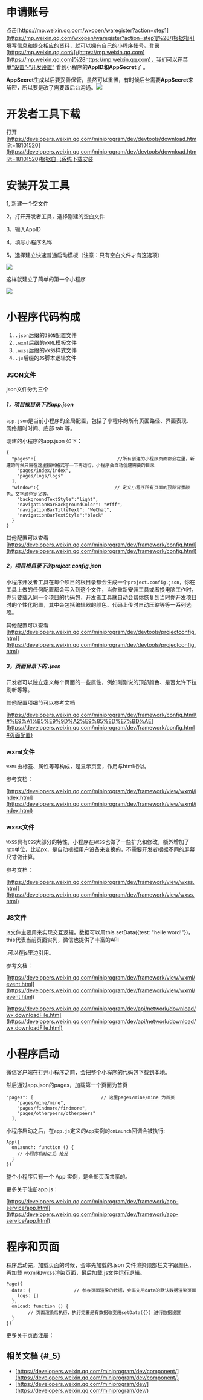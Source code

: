 # 申请账号

点击[https://mp.weixin.qq.com/wxopen/waregister?action=step1](https://mp.weixin.qq.com/wxopen/waregister?action=step1]%28/)根据指引填写信息和提交相应的资料，就可以拥有自己的小程序帐号。登录[https://mp.weixin.qq.com\]\(https://mp.weixin.qq.com](https://mp.weixin.qq.com]%28https://mp.weixin.qq.com)，我们可以在菜单“设置”-“开发设置” 看到小程序的**AppID和AppSecret**了 。

**AppSecret**生成以后要妥善保管，虽然可以重置，有时候后台需要**AppSecret**来解密，所以要是改了需要跟后台沟通。[![](https://github.com/dukanghui/book/raw/b85b11d2765b898cdd087d1ce3f320184ab7a7b9/assets/2018-10-18_0905161.png)](https://github.com/dukanghui/book/blob/b85b11d2765b898cdd087d1ce3f320184ab7a7b9/assets/2018-10-18_0905161.png)

# **开发者工具下载**

打开[https://developers.weixin.qq.com/miniprogram/dev/devtools/download.html?t=18101520](https://developers.weixin.qq.com/miniprogram/dev/devtools/download.html?t=18101520)根据自己系统下载安装

# 安装开发工具

1, 新建一个空文件

2，打开开发者工具，选择刚建的空白文件

3，输入AppID

4，填写小程序名称

5，选择建立快速普通启动模板（注意：只有空白文件才有这选项）

[![](https://github.com/dukanghui/book/raw/b85b11d2765b898cdd087d1ce3f320184ab7a7b9/assets/2018-10-18_193150.png)](https://github.com/dukanghui/book/blob/b85b11d2765b898cdd087d1ce3f320184ab7a7b9/assets/2018-10-18_193150.png)

这样就建立了简单的第一个小程序

[![](https://github.com/dukanghui/book/raw/b85b11d2765b898cdd087d1ce3f320184ab7a7b9/assets/2018-10-18_195352.png)](https://github.com/dukanghui/book/blob/b85b11d2765b898cdd087d1ce3f320184ab7a7b9/assets/2018-10-18_195352.png)

# 小程序代码构成

1. `.json`后缀的`JSON`配置文件
2. `.wxml`后缀的`WXML`模板文件
3. `.wxss`后缀的`WXSS`样式文件
4. `.js`后缀的`JS`脚本逻辑文件

### JSON文件

json文件分为三个

##### 1，项目根目录下的app.json

`app.json`是当前小程序的全局配置，包括了小程序的所有页面路径、界面表现、网络超时时间、底部 tab 等。

刚建的小程序的app.json 如下：

```
{
  "pages":[                              //所有创建的小程序页面都会在里，新建的时候只需在这里按照格式写一下再运行，小程序会自动创建需要的目录
    "pages/index/index",
    "pages/logs/logs"
  ],
  "window":{                            // 定义小程序所有页面的顶部背景颜色，文字颜色定义等。
    "backgroundTextStyle":"light",
    "navigationBarBackgroundColor": "#fff",
    "navigationBarTitleText": "WeChat",
    "navigationBarTextStyle":"black"
  }
}
```

其他配置可以查看[https://developers.weixin.qq.com/miniprogram/dev/framework/config.html](https://developers.weixin.qq.com/miniprogram/dev/framework/config.html)

##### 2，项目根目录下的project.config.json

小程序开发者工具在每个项目的根目录都会生成一个`project.config.json`，你在工具上做的任何配置都会写入到这个文件，当你重新安装工具或者换电脑工作时，你只要载入同一个项目的代码包，开发者工具就自动会帮你恢复到当时你开发项目时的个性化配置，其中会包括编辑器的颜色、代码上传时自动压缩等等一系列选项。

其他配置可以查看[https://developers.weixin.qq.com/miniprogram/dev/devtools/projectconfig.html](https://developers.weixin.qq.com/miniprogram/dev/devtools/projectconfig.html)

##### 3，页面目录下的 .json

开发者可以独立定义每个页面的一些属性，例如刚刚说的顶部颜色、是否允许下拉刷新等等。

其他配置项细节可以参考文档

[https://developers.weixin.qq.com/miniprogram/dev/framework/config.html\#%E9%A1%B5%E9%9D%A2%E9%85%8D%E7%BD%AE](https://developers.weixin.qq.com/miniprogram/dev/framework/config.html#页面配置)

### wxml文件

`WXML`由标签、属性等等构成，是显示页面，作用与html相似。

参考文档：

[https://developers.weixin.qq.com/miniprogram/dev/framework/view/wxml/index.html](https://developers.weixin.qq.com/miniprogram/dev/framework/view/wxml/index.html)

### wxss文件

`WXSS`具有`CSS`大部分的特性，小程序在`WXSS`也做了一些扩充和修改，额外增加了rpx单位，比起px，是自动根据用户设备来变换的，不需要开发者根据不同的屏幕尺寸做计算。

参考文档：

[https://developers.weixin.qq.com/miniprogram/dev/framework/view/wxss.html](https://developers.weixin.qq.com/miniprogram/dev/framework/view/wxss.html)

### JS文件

js文件主要用来实现交互逻辑。数据可以用this.setData\({test: "helle word!"}\)，this代表当前页面实列，微信也提供了丰富的API

,可以在js里边引用。

参考文档：

[https://developers.weixin.qq.com/miniprogram/dev/framework/view/wxml/event.html](https://developers.weixin.qq.com/miniprogram/dev/framework/view/wxml/event.html)

[https://developers.weixin.qq.com/miniprogram/dev/api/network/download/wx.downloadFile.htm](https://developers.weixin.qq.com/miniprogram/dev/api/network/download/wx.downloadFile.html)

# 小程序启动

微信客户端在打开小程序之前，会把整个小程序的代码包下载到本地。

然后通过app.json的pages，加载第一个页面为首页

```
"pages": [                         // 这里pages/mine/mine 为首页
    "pages/mine/mine",    
    "pages/findmore/findmore",
    "pages/otherpeers/otherpeers"
  ],
```

小程序启动之后，在`app.js`定义的`App`实例的`onLaunch`回调会被执行:

```
App({
  onLaunch: function () {
    // 小程序启动之后 触发
  }
})
```

整个小程序只有一个 App 实例，是全部页面共享的。

更多关于注册app.js：

[https://developers.weixin.qq.com/miniprogram/dev/framework/app-service/app.html](https://developers.weixin.qq.com/miniprogram/dev/framework/app-service/app.html)

# 程序和页面

程序启动完，加载页面的时候，会率先加载的.json 文件渲染顶部栏文字跟颜色，再加载 wxml和wxss渲染页面，最后加载 js文件运行逻辑。

```
Page({
  data: {                // 参与页面渲染的数据，会率先用data的默认数据渲染页面   
    logs: []
  },
  onLoad: function () {
        // 页面渲染后执行，执行完要是有数据改变用setData({}) 进行数据设置
  }
})
```

更多关于页面注册：

## 相关文档 {\#\_5}

* [https://developers.weixin.qq.com/miniprogram/dev/component/](https://developers.weixin.qq.com/miniprogram/dev/component/)
* [https://developers.weixin.qq.com/miniprogram/dev/](https://developers.weixin.qq.com/miniprogram/dev/)



